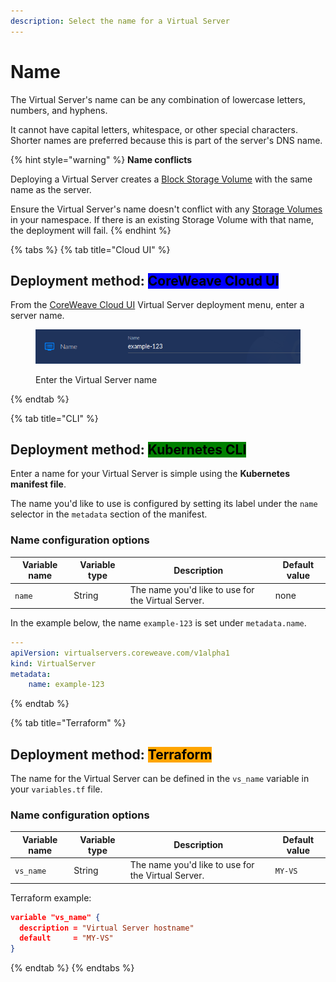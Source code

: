 ```yaml
---
description: Select the name for a Virtual Server
---
```


# Name

The Virtual Server's name can be any combination of lowercase letters, numbers, and hyphens.&#x20;

It cannot have capital letters, whitespace, or other special characters. Shorter names are preferred because this is part of the server's DNS name.

{% hint style="warning" %}
**Name conflicts**

Deploying a Virtual Server creates a [Block Storage Volume](../../storage/storage/#block-storage-volumes) with the same name as the server.

Ensure the Virtual Server's name doesn't conflict with any [Storage Volumes](../../storage/storage/) in your namespace. If there is an existing Storage Volume with that name, the deployment will fail.&#x20;
{% endhint %}

{% tabs %}
{% tab title="Cloud UI" %}
## **Deployment method:** <mark style="background-color:blue;">CoreWeave Cloud UI</mark>

From the [CoreWeave Cloud UI](../../../virtual-servers/deployment-methods/coreweave-apps.md) Virtual Server deployment menu, enter a server name.

<figure><img src="../../.gitbook/assets/image (2) (1).png" alt=""><figcaption><p>Enter the Virtual Server name</p></figcaption></figure>
{% endtab %}

{% tab title="CLI" %}
## **Deployment method:** <mark style="background-color:green;">Kubernetes CLI</mark>

Enter a name for your Virtual Server is simple using the **Kubernetes manifest file**.

The name you'd like to use is configured by setting its label under the `name` selector in the `metadata` section of the manifest.

### Name configuration options

| Variable name | Variable type | Description                                        | Default value |
| ------------- | ------------- | -------------------------------------------------- | ------------- |
| `name`        | String        | The name you'd like to use for the Virtual Server. | none          |

In the example below, the name `example-123` is set under `metadata.name`.

```yaml
---
apiVersion: virtualservers.coreweave.com/v1alpha1
kind: VirtualServer
metadata:
    name: example-123
```
{% endtab %}

{% tab title="Terraform" %}
## **Deployment method:** <mark style="background-color:orange;">Terraform</mark>

The name for the Virtual Server can be defined in the `vs_name` variable in your `variables.tf` file.

### Name configuration options

| Variable name | Variable type | Description                                        | Default value |
| ------------- | ------------- | -------------------------------------------------- | ------------- |
| `vs_name`     | String        | The name you'd like to use for the Virtual Server. | `MY-VS`       |

Terraform example:

```json
variable "vs_name" {
  description = "Virtual Server hostname"
  default     = "MY-VS"
}
```
{% endtab %}
{% endtabs %}
